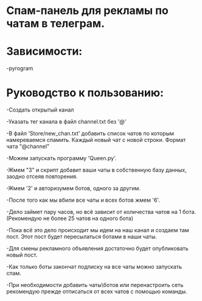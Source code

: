 # Спам-панель для рекламы по чатам в телеграм. 

# Зависимости:
-pyrogram

# Руководство к пользованию:
<p>-Создать открытый канал</p>
<p>-Указать тег канала в файл channel.txt без '@'</p>
<p>-В файл 'Store/new_chan.txt' добавить список чатов по которым намереваемся спамить. Каждый новый чат с новой строки. 
  Формат чата "@channel"</p>
<p>-Можем запускать программу 'Queen.py'.</p>
<p>-Жмем "3" и скрипт добавит ваши чаты в собственную базу данных, заодно отсеяв повторения.</p>
<p>-Жмем '2' и авторизумем ботов, одного за другим.</p>
<p>-После того как мы вбили все чаты и всех ботов жмем '6'.</p>
<p>-Дело займет пару часов, но всё зависит от количества чатов на 1 бота. (Рекомендую не более 25 чатов на одного бота)</p>
<p>-Пока всё это дело происходит мы идем на наш канал и создаем там пост. Этот пост будет пересылаться ботами в наши чаты.</p>
<p>-Для смены рекламного объявления достаточно будет опубликовать новый пост.</p>
<p>-Как только боты закончат подписку на все чаты можно запускать спам.</p>
<p>-При необходимости добавить чаты\ботов или перенастроить сеть рекомендую прежде отписаться от всех чатов с помощью команды.</p>

